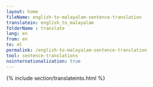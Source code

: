 ```yaml
---
layout: home
fileName: english-to-malayalam-sentence-translation
translatein: english_to_malayalam
folderName : translate
lang: en
from: en
to: ml
permalink: /english-to-malayalam-sentence-translation
tool: sentence-translations
nointernationalization: true
---
```

{% include section/translateinto.html %}
